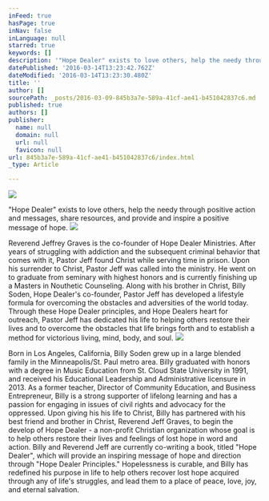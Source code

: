 ```yaml
---
inFeed: true
hasPage: true
inNav: false
inLanguage: null
starred: true
keywords: []
description: '"Hope Dealer" exists to love others, help the needy through positive action and messages, share resources, and provide and inspire a positive message of hope.'
datePublished: '2016-03-14T13:23:42.762Z'
dateModified: '2016-03-14T13:23:30.480Z'
title: ''
author: []
sourcePath: _posts/2016-03-09-845b3a7e-589a-41cf-ae41-b451042837c6.md
published: true
authors: []
publisher:
  name: null
  domain: null
  url: null
  favicon: null
url: 845b3a7e-589a-41cf-ae41-b451042837c6/index.html
_type: Article

---
```

![](https://the-grid-user-content.s3-us-west-2.amazonaws.com/1e8f084d-be33-49a6-bc91-81caeb43c50f.jpg)

"Hope Dealer" exists to love others, help the needy through positive action and messages, share resources, and provide and inspire a positive message of hope.
![](https://the-grid-user-content.s3-us-west-2.amazonaws.com/50f25e87-3653-4428-86a6-fcb38a929041.jpg)

Reverend Jeffrey Graves is the co-founder of Hope Dealer Ministries. After years of struggling with addiction and the subsequent criminal behavior that comes with it, Pastor Jeff found Christ while serving time in prison. Upon his surrender to Christ, Pastor Jeff was called into the ministry. He went on to graduate from seminary with highest honors and is currently finishing up a Masters in Nouthetic Counseling. Along with his brother in Christ, Billy Soden, Hope Dealer's co-founder, Pastor Jeff has developed a lifestyle formula for overcoming the obstacles and adversities of the world today. Through these Hope Dealer principles, and Hope Dealers heart for outreach, Pastor Jeff has dedicated his life to helping others restore their lives and to overcome the obstacles that life brings forth and to establish a method for victorious living, mind, body, and soul.
![](https://the-grid-user-content.s3-us-west-2.amazonaws.com/5aa53cdd-0922-42b1-9826-6f4c7581269f.jpg)

Born in Los Angeles, California, Billy Soden grew up in a large blended family in the Minneapolis/St. Paul metro area. Billy graduated with honors with a degree in Music Education from St. Cloud State University in 1991, and received his Educational Leadership and Administrative licensure in 2013\. As a former teacher, Director of Community Education, and Business Entrepreneur, Billy is a strong supporter of lifelong learning and has a passion for engaging in issues of civil rights and advocacy for the oppressed.  Upon giving his his life to Christ, Billy has partnered with his best friend and brother in Christ, Reverend Jeff Graves, to begin the develop of Hope Dealer - a non-profit Christian organization whose goal is to help others restore their lives and feelings of lost hope in word and action. Billy and Reverend Jeff are currently co-writing a book, titled "Hope Dealer", which will provide an inspiring message of hope and direction through "Hope Dealer Principles." Hopelessness is curable, and Billy has redefined his purpose in life to help others recover lost hope acquired through any of life's struggles, and lead them to a place of peace, love, joy, and eternal salvation.